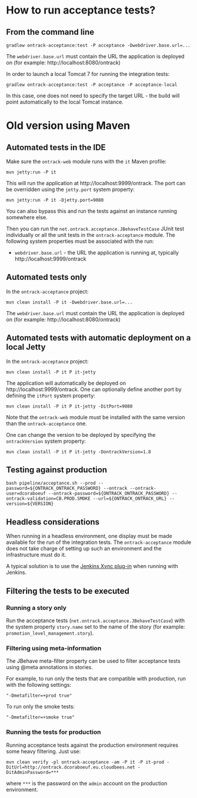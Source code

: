 How to run acceptance tests?
============================

## From the command line

```
gradlew ontrack-acceptance:test -P acceptance -Dwebdriver.base.url=...
```

The `webdriver.base.url` must contain the URL the application is deployed on (for example: http://localhost:8080/ontrack)

In order to launch a local Tomcat 7 for running the integration tests:

```
gradlew ontrack-acceptance:test -P acceptance -P acceptance-local
```

In this case, one does not need to specify the target URL - the build will point automatically to the local Tomcat instance.

# Old version using Maven

## Automated tests in the IDE

Make sure the `ontrack-web` module runs with the `it` Maven profile:

```
mvn jetty:run -P it
```

This will run the application at http://localhost:9999/ontrack. The port can be overridden using the `jetty.port` system
property:

```
mvn jetty:run -P it -Djetty.port=9080
```

You can also bypass this and run the tests against an instance running somewhere else.

Then you can run the `net.ontrack.acceptance.JBehaveTestCase` JUnit test individually or all the unit tests in
the `ontrack-acceptance` module. The following system properties must be associated with the run:

* `webdriver.base.url` - the URL the application is running at, typically http://localhost:9999/ontrack

## Automated tests only

In the `ontrack-acceptance` project:

```
mvn clean install -P it -Dwebdriver.base.url=...
```

The `webdriver.base.url` must contain the URL the application is deployed on (for example: http://localhost:8080/ontrack)

## Automated tests with automatic deployment on a local Jetty

In the `ontrack-acceptance` project:

```
mvn clean install -P it P it-jetty
```

The application will automatically be deployed on http://localhost:9999/ontrack. One can optionally define another port
by defining the `itPort` system property:

```
mvn clean install -P it P it-jetty -DitPort=9080
```

Note that the `ontrack-web` module must be installed with the same version than the `ontrack-acceptance` one.

One can change the version to be deployed by specifying the `ontrackVersion` system property:

```
mvn clean install -P it P it-jetty -DontrackVersion=1.8
```

## Testing against production

```
bash pipeline/acceptance.sh --prod --password=${ONTRACK_ONTRACK_PASSWORD} --ontrack --ontrack-user=dcoraboeuf --ontrack-password=${ONTRACK_ONTRACK_PASSWORD} --ontrack-validation=CB.PROD.SMOKE --url=${ONTRACK_ONTRACK_URL} --version=${VERSION}
```

## Headless considerations

When running in a headless environment, one display must be made available for the run of the integration tests.
The `ontrack-acceptance` module does not take charge of setting up such an environment and the infrastructure
must do it.

A typical solution is to use the [Jenkins Xvnc plug-in](https://wiki.jenkins-ci.org/display/JENKINS/Xvnc+Plugin) when
running with Jenkins.

## Filtering the tests to be executed

### Running a story only

Run the acceptance tests (`net.ontrack.acceptance.JBehaveTestCase`) with the system property `story.name` set
to the name of the story (for example: `promotion_level_management.story`).

### Filtering using meta-information

The JBehave meta-filter property can be used to filter acceptance tests using @meta annotations in stories.

For example, to run only the tests that are compatible with production, run with the following settings:

```
"-Dmetafilter=+prod true"
```

To run only the smoke tests:

```
"-Dmetafilter=+smoke true"
```

### Running the tests for production

Running acceptance tests against the production environment requires some heavy filtering. Just use:

```
mvn clean verify -pl ontrack-acceptance -am -P it -P it-prod -DitUrl=http://ontrack.dcoraboeuf.eu.cloudbees.net -DitAdminPassword=***
```

where `***` is the password on the `admin` account on the production environment.
